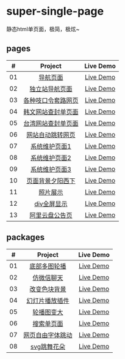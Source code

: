 # super-single-page

静态html单页面，极简，极炫~

## pages

|  #  |            Project             | Live Demo |
| :-: | :----------------------------: | :-------: |
| 01  |[导航页面](https://github.com/realwds/super-single-page/blob/gh-pages/pages/导航页面.html)|[Live Demo](https://realwds.github.io/super-single-page/pages/导航页面.html)|
| 02  |[独立站导航页面](https://github.com/realwds/super-single-page/blob/gh-pages/pages/独立站导航页面.html)|[Live Demo](https://realwds.github.io/super-single-page/pages/独立站导航页面.html)|
| 03  |[各种吱口令套路网页](https://github.com/realwds/super-single-page/blob/gh-pages/pages/各种吱口令套路网页.html)|[Live Demo](https://realwds.github.io/super-single-page/pages/各种吱口令套路网页.html)|
| 04  |[韩文网站查封单页面](https://github.com/realwds/super-single-page/blob/gh-pages/pages/韩文网站查封单页面.html)|[Live Demo](https://realwds.github.io/super-single-page/pages/韩文网站查封单页面.html)|
| 05  |[台湾网站查封单页面](https://github.com/realwds/super-single-page/blob/gh-pages/pages/台湾网站查封单页面.html)|[Live Demo](https://realwds.github.io/super-single-page/pages/台湾网站查封单页面.html)|
| 06  |[网站自动跳转网页](https://github.com/realwds/super-single-page/blob/gh-pages/pages/网站自动跳转网页.html)|[Live Demo](https://realwds.github.io/super-single-page/pages/网站自动跳转网页.html)|
| 07  |[系统维护页面1](https://github.com/realwds/super-single-page/blob/gh-pages/pages/系统维护页面1.html)|[Live Demo](https://realwds.github.io/super-single-page/pages/系统维护页面1.html)|
| 08  |[系统维护页面2](https://github.com/realwds/super-single-page/blob/gh-pages/pages/系统维护页面2.html)|[Live Demo](https://realwds.github.io/super-single-page/pages/系统维护页面2.html)|
| 09  |[系统维护页面3](https://github.com/realwds/super-single-page/blob/gh-pages/pages/系统维护页面3.html)|[Live Demo](https://realwds.github.io/super-single-page/pages/系统维护页面3.html)|
| 10  |[页面背景夕阳西下](https://github.com/realwds/super-single-page/blob/gh-pages/pages/页面背景夕阳西下.html)|[Live Demo](https://realwds.github.io/super-single-page/pages/页面背景夕阳西下.html)|
| 11  |[照片展示](https://github.com/realwds/super-single-page/blob/gh-pages/pages/照片展示.html)|[Live Demo](https://realwds.github.io/super-single-page/pages/照片展示.html)|
| 12  |[div全屏显示](https://github.com/realwds/super-single-page/blob/gh-pages/pages/div全屏显示.html)|[Live Demo](https://realwds.github.io/super-single-page/pages/div全屏显示.html)|
| 13  |[阿里云盘公告页](https://github.com/realwds/super-single-page/blob/gh-pages/pages/阿里云盘公告页.html)|[Live Demo](https://realwds.github.io/super-single-page/pages/阿里云盘公告页.html)|

## packages

|  #  |            Project             | Live Demo |
| :-: | :----------------------------: | :-------: |
| 01  |[底部多图轮播](https://github.com/realwds/super-single-page/blob/gh-pages/packages/底部多图轮播)|[Live Demo](https://realwds.github.io/super-single-page/packages/底部多图轮播)|
| 02  |[仿微信聊天](https://github.com/realwds/super-single-page/blob/gh-pages/packages/仿微信聊天)|[Live Demo](https://realwds.github.io/super-single-page/packages/仿微信聊天)|
| 03  |[改变色块背景](https://github.com/realwds/super-single-page/blob/gh-pages/packages/改变色块背景)|[Live Demo](https://realwds.github.io/super-single-page/packages/改变色块背景)|
| 04  |[幻灯片播放插件](https://github.com/realwds/super-single-page/blob/gh-pages/packages/幻灯片播放插件)|[Live Demo](https://realwds.github.io/super-single-page/packages/幻灯片播放插件)|
| 05  |[轮播图变大](https://github.com/realwds/super-single-page/blob/gh-pages/packages/轮播图变大)|[Live Demo](https://realwds.github.io/super-single-page/packages/轮播图变大)|
| 06 |[搜索单页面](https://github.com/realwds/super-single-page/blob/gh-pages/packages/搜索单页面)|[Live Demo](https://realwds.github.io/super-single-page/packages/搜索单页面)|
| 07  |[网页自由字体跳动](https://github.com/realwds/super-single-page/blob/gh-pages/packages/网页自由字体跳动)|[Live Demo](https://realwds.github.io/super-single-page/packages/网页自由字体跳动)|
| 08  |[svg跳舞花朵](https://github.com/realwds/super-single-page/blob/gh-pages/packages/svg跳舞花朵)|[Live Demo](https://realwds.github.io/super-single-page/packages/svg跳舞花朵)|
